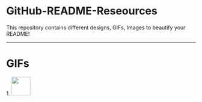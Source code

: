 # GitHub-README-Reseources
This repository contains different designs, GIFs, Images to beautify your README!
<hr>
<!-- GIFs -->
<H1> GIFs </H1>
1. <img src="https://media.giphy.com/media/mGcNjsfWAjY5AEZNw6/giphy.gif" width="50">
